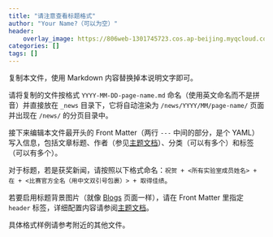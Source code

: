 ```yaml
---
title: "请注意查看标题格式"
author: "Your Name?（可以为空）"
header:
    overlay_image: https://806web-1301745723.cos.ap-beijing.myqcloud.com/web/news-banner.jpg
categories: []
tags: []
---
```


复制本文件，使用 Markdown 内容替换掉本说明文字即可。

请将复制的文件按格式 `YYYY-MM-DD-page-name.md` 命名（使用英文命名而不是拼音）并直接放在 `_news` 目录下，它将自动渲染为 `/news/YYYY/MM/page-name/` 页面并出现在 `/news/` 的分页目录中。

接下来编辑本文件最开头的 Front Matter（两行 `---` 中间的部分，是个 YAML）写入信息，包括文章标题、作者（参见[主题文档][1]）、分类（可以有多个）和标签（可以有多个）。

对于标题，若是获奖新闻，请按照以下格式命名：`祝贺 + <所有实验室成员姓名> + 在 + <比赛官方全名（用中文双引号包裹）> + 取得佳绩`。

若要启用标题背景图片（就像 [Blogs](/blogs/) 页面一样），请在 Front Matter 里指定 `header` 标签，详细配置内容请参阅[主题文档][2]。

具体格式样例请参考附近的其他文件。

[1]: https://mmistakes.github.io/minimal-mistakes/docs/authors/
[2]: https://mmistakes.github.io/minimal-mistakes/docs/layouts/#headers
